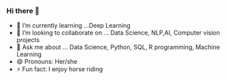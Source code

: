 ### Hi there 👋
* 🌱 I’m currently learning ...Deep Learning
* 👯 I’m looking to collaborate on ... Data Science, NLP,AI, Computer vision projects
* 💬 Ask me about ... Data Science, Python, SQL, R programming, Machine Learning
* 😄 Pronouns: Her/she
* ⚡ Fun fact: I enjoy horse riding


